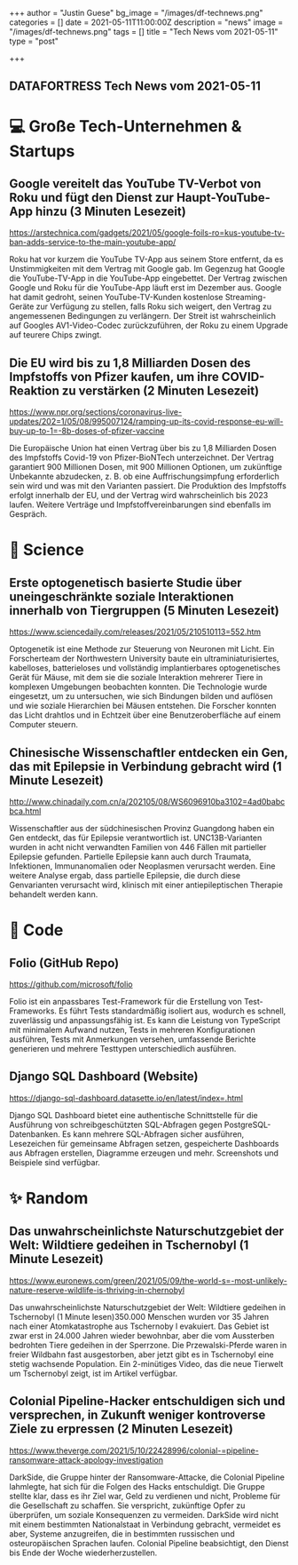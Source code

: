 +++
author = "Justin Guese"
bg_image = "/images/df-technews.png"
categories = []
date = 2021-05-11T11:00:00Z
description = "news"
image = "/images/df-technews.png"
tags = []
title = "Tech News vom 2021-05-11"
type = "post"

+++

        
## DATAFORTRESS Tech News vom 2021-05-11

# 💻 Große Tech-Unternehmen & Startups

## Google vereitelt das YouTube TV-Verbot von Roku und fügt den Dienst zur Haupt-YouTube-App hinzu (3 Minuten Lesezeit)

https://arstechnica.com/gadgets/2021/05/google-foils-ro=kus-youtube-tv-ban-adds-service-to-the-main-youtube-app/

Roku hat vor kurzem die YouTube TV-App aus seinem Store entfernt, da es Unstimmigkeiten mit dem Vertrag mit Google gab. Im Gegenzug hat Google die YouTube-TV-App in die YouTube-App eingebettet. Der Vertrag zwischen Google und Roku für die YouTube-App läuft erst im Dezember aus. Google hat damit gedroht, seinen YouTube-TV-Kunden kostenlose Streaming-Geräte zur Verfügung zu stellen, falls Roku sich weigert, den Vertrag zu angemessenen Bedingungen zu verlängern.  Der Streit ist wahrscheinlich auf Googles AV1-Video-Codec zurückzuführen, der Roku zu einem Upgrade auf teurere Chips zwingt.

## Die EU wird bis zu 1,8 Milliarden Dosen des Impfstoffs von Pfizer kaufen, um ihre COVID-Reaktion zu verstärken (2 Minuten Lesezeit)

https://www.npr.org/sections/coronavirus-live-updates/202=1/05/08/995007124/ramping-up-its-covid-response-eu-will-buy-up-to-1=-8b-doses-of-pfizer-vaccine

Die Europäische Union hat einen Vertrag über bis zu 1,8 Milliarden Dosen des Impfstoffs Covid-19 von Pfizer-BioNTech unterzeichnet. Der Vertrag garantiert 900 Millionen Dosen, mit 900 Millionen Optionen, um zukünftige Unbekannte abzudecken, z. B. ob eine Auffrischungsimpfung erforderlich sein wird und was mit den Varianten passiert. Die Produktion des Impfstoffs erfolgt innerhalb der EU, und der Vertrag wird wahrscheinlich bis 2023 laufen. Weitere Verträge und Impfstoffvereinbarungen sind ebenfalls im Gespräch.

# 🧪 Science

## Erste optogenetisch basierte Studie über uneingeschränkte soziale Interaktionen innerhalb von Tiergruppen (5 Minuten Lesezeit) 

https://www.sciencedaily.com/releases/2021/05/210510113=552.htm

Optogenetik ist eine Methode zur Steuerung von Neuronen mit Licht. Ein Forscherteam der Northwestern University baute ein ultraminiaturisiertes, kabelloses, batterieloses und vollständig implantierbares optogenetisches Gerät für Mäuse, mit dem sie die soziale Interaktion mehrerer Tiere in komplexen Umgebungen beobachten konnten. Die Technologie wurde eingesetzt, um zu untersuchen, wie sich Bindungen bilden und auflösen und wie soziale Hierarchien bei Mäusen entstehen. Die Forscher konnten das Licht drahtlos und in Echtzeit über eine Benutzeroberfläche auf einem Computer steuern.

## Chinesische Wissenschaftler entdecken ein Gen, das mit Epilepsie in Verbindung gebracht wird (1 Minute Lesezeit)

http://www.chinadaily.com.cn/a/202105/08/WS6096910ba3102=4ad0babcbca.html

Wissenschaftler aus der südchinesischen Provinz Guangdong haben ein Gen entdeckt, das für Epilepsie verantwortlich ist. UNC13B-Varianten wurden in acht nicht verwandten Familien von 446 Fällen mit partieller Epilepsie gefunden. Partielle Epilepsie kann auch durch Traumata, Infektionen, Immunanomalien oder Neoplasmen verursacht werden. Eine weitere Analyse ergab, dass partielle Epilepsie, die durch diese Genvarianten verursacht wird, klinisch mit einer antiepileptischen Therapie behandelt werden kann.

# 💾 Code

## Folio (GitHub Repo)

https://github.com/microsoft/folio

Folio ist ein anpassbares Test-Framework für die Erstellung von Test-Frameworks. Es führt Tests standardmäßig isoliert aus, wodurch es schnell, zuverlässig und anpassungsfähig ist. Es kann die Leistung von TypeScript mit minimalem Aufwand nutzen, Tests in mehreren Konfigurationen ausführen, Tests mit Anmerkungen versehen, umfassende Berichte generieren und mehrere Testtypen unterschiedlich ausführen.

## Django SQL Dashboard (Website)

https://django-sql-dashboard.datasette.io/en/latest/index=.html

 Django SQL Dashboard bietet eine authentische Schnittstelle für die Ausführung von schreibgeschützten SQL-Abfragen gegen PostgreSQL-Datenbanken. Es kann mehrere SQL-Abfragen sicher ausführen, Lesezeichen für gemeinsame Abfragen setzen, gespeicherte Dashboards aus Abfragen erstellen, Diagramme erzeugen und mehr. Screenshots und Beispiele sind verfügbar.

# ✨ Random

## Das unwahrscheinlichste Naturschutzgebiet der Welt: Wildtiere gedeihen in Tschernobyl (1 Minute Lesezeit)

https://www.euronews.com/green/2021/05/09/the-world-s=-most-unlikely-nature-reserve-wildlife-is-thriving-in-chernobyl

Das unwahrscheinlichste Naturschutzgebiet der Welt: Wildtiere gedeihen in Tschernobyl (1 Minute lesen)350.000 Menschen wurden vor 35 Jahren nach einer Atomkatastrophe aus Tschernoby l evakuiert. Das Gebiet ist zwar erst in 24.000 Jahren wieder bewohnbar, aber die vom Aussterben bedrohten Tiere gedeihen in der Sperrzone. Die Przewalski-Pferde waren in freier Wildbahn fast ausgestorben, aber jetzt gibt es in Tschernobyl eine stetig wachsende Population. Ein 2-minütiges Video, das die neue Tierwelt um Tschernobyl zeigt, ist im Artikel verfügbar.

## Colonial Pipeline-Hacker entschuldigen sich und versprechen, in Zukunft weniger kontroverse Ziele zu erpressen (2 Minuten Lesezeit)

https://www.theverge.com/2021/5/10/22428996/colonial-=pipeline-ransomware-attack-apology-investigation

DarkSide, die Gruppe hinter der Ransomware-Attacke, die Colonial Pipeline lahmlegte, hat sich für die Folgen des Hacks entschuldigt. Die Gruppe stellte klar, dass es ihr Ziel war, Geld zu verdienen und nicht, Probleme für die Gesellschaft zu schaffen. Sie verspricht, zukünftige Opfer zu überprüfen, um soziale Konsequenzen zu vermeiden. DarkSide wird nicht mit einem bestimmten Nationalstaat in Verbindung gebracht, vermeidet es aber, Systeme anzugreifen, die in bestimmten russischen und osteuropäischen Sprachen laufen. Colonial Pipeline beabsichtigt, den Dienst bis Ende der Woche wiederherzustellen.
